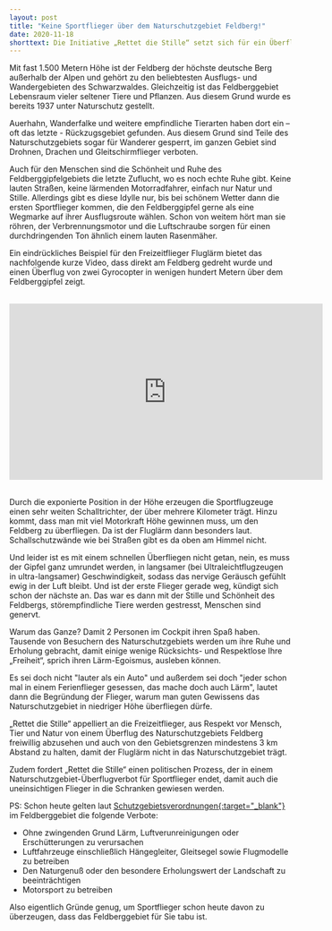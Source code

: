 ```yaml
---
layout: post
title: "Keine Sportflieger über dem Naturschutzgebiet Feldberg!"
date: 2020-11-18
shorttext: Die Initiative „Rettet die Stille“ setzt sich für ein Überflugverbot von Naturschutzgebieten durch Sportflugzeuge, Gyrocopter und Ultraleichtflugzeugen ein. Bis zu einer entsprechenden gesetzlichen Regelung appelliert „Rettet-die-Stille“ an die Sportflieger, aus Respekt und Rücksicht gegenüber Mensch, Tier und Natur von einem Überflug des Naturschutzgebiets Feldberg freiwillig abzusehen.
---
```


Mit fast 1.500 Metern Höhe ist der Feldberg der höchste deutsche Berg außerhalb der Alpen und gehört zu den beliebtesten Ausflugs- und Wandergebieten des Schwarzwaldes. Gleichzeitig ist das Feldberggebiet Lebensraum vieler seltener Tiere und Pflanzen. Aus diesem Grund wurde es bereits 1937 unter Naturschutz gestellt.

Auerhahn, Wanderfalke und weitere empfindliche Tierarten haben dort ein – oft das letzte - Rückzugsgebiet gefunden. Aus diesem Grund sind Teile des Naturschutzgebiets sogar für Wanderer gesperrt, im ganzen Gebiet sind Drohnen, Drachen und Gleitschirmflieger verboten.

Auch für den Menschen sind die Schönheit und Ruhe des Feldberggipfelgebiets die letzte Zuflucht, wo es noch echte Ruhe gibt. Keine lauten Straßen, keine lärmenden Motorradfahrer, einfach nur Natur und Stille. Allerdings gibt es diese Idylle nur, bis bei schönem Wetter dann die ersten Sportflieger kommen, die den Feldberggipfel gerne als eine Wegmarke auf ihrer Ausflugsroute wählen. Schon von weitem hört man sie röhren, der Verbrennungsmotor und die Luftschraube sorgen für einen durchdringenden Ton ähnlich einem lauten Rasenmäher.

Ein eindrückliches Beispiel für den Freizeitflieger Fluglärm bietet das nachfolgende kurze Video, dass direkt am Feldberg gedreht wurde und einen Überflug von zwei Gyrocopter in wenigen hundert Metern über dem Feldberggipfel zeigt.

<br />

<div class="iframe-container">
    <iframe width="560" height="315" src="https://www.youtube.com/embed/lhEJX0wcrcE" frameborder="0" allow="accelerometer; autoplay; encrypted-media; gyroscope; picture-in-picture" allowfullscreen></iframe>
</div> 

<br />

Durch die exponierte Position in der Höhe erzeugen die Sportflugzeuge einen sehr weiten Schalltrichter, der über mehrere Kilometer trägt. Hinzu kommt, dass man mit viel Motorkraft Höhe gewinnen muss, um den Feldberg zu überfliegen. Da ist der Fluglärm dann besonders laut. Schallschutzwände wie bei Straßen gibt es da oben am Himmel nicht. 

Und leider ist es mit einem schnellen Überfliegen nicht getan, nein, es muss der Gipfel ganz umrundet werden, in langsamer (bei Ultraleichtflugzeugen in ultra-langsamer) Geschwindigkeit, sodass das nervige Geräusch gefühlt ewig in der Luft bleibt. Und ist der erste Flieger gerade weg, kündigt sich schon der nächste an. Das war es dann mit der Stille und Schönheit des Feldbergs, störempfindliche Tiere werden gestresst, Menschen sind genervt.

Warum das Ganze? Damit 2 Personen im Cockpit ihren Spaß haben. Tausende von Besuchern des Naturschutzgebiets werden um ihre Ruhe und Erholung gebracht, damit einige wenige Rücksichts- und Respektlose Ihre „Freiheit“, sprich ihren Lärm-Egoismus, ausleben können. 

Es sei doch nicht "lauter als ein Auto" und außerdem sei doch "jeder schon mal in einem Ferienflieger gesessen, das mache doch auch Lärm", lautet dann die Begründung der Flieger, warum man guten Gewissens das Naturschutzgebiet in niedriger Höhe überfliegen dürfe.

„Rettet die Stille“ appelliert an die Freizeitflieger, aus Respekt vor Mensch, Tier und Natur von einem Überflug des Naturschutzgebiets Feldberg freiwillig abzusehen und auch von den Gebietsgrenzen mindestens 3 km Abstand zu halten, damit der Fluglärm nicht in das Naturschutzgebiet trägt. 

Zudem fordert „Rettet die Stille“ einen politischen Prozess, der in einem Naturschutzgebiet-Überflugverbot für Sportflieger endet, damit auch die uneinsichtigen Flieger in die Schranken gewiesen werden.

PS: Schon heute gelten laut <span style="text-decoration: underline;">[Schutzgebietsverordnungen](https://www2.lubw.baden-wuerttemberg.de/public/abt2/dokablage/oac_12/vo/3/3001.htm){:target="_blank"}</span> im Feldberggebiet die folgende Verbote:

* Ohne zwingenden Grund Lärm, Luftverunreinigungen oder Erschütterungen zu verursachen
* Luftfahrzeuge einschließlich Hängegleiter, Gleitsegel sowie Flugmodelle zu betreiben
* Den Naturgenuß oder den besondere Erholungswert der Landschaft zu beeinträchtigen
* Motorsport zu betreiben

Also eigentlich Gründe genug, um Sportflieger schon heute davon zu überzeugen, dass das Feldberggebiet für Sie tabu ist.

 




